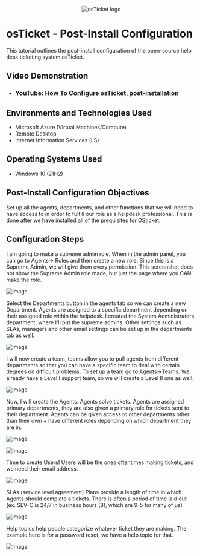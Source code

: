 <p align="center">
<img src="https://i.imgur.com/Clzj7Xs.png" alt="osTicket logo"/>
</p>

<h1>osTicket - Post-Install Configuration</h1>
This tutorial outlines the post-install configuration of the open-source help desk ticketing system osTicket.<br />


<h2>Video Demonstration</h2>

- ### [YouTube: How To Configure osTicket, post-installation](https://www.youtube.com)

<h2>Environments and Technologies Used</h2>

- Microsoft Azure (Virtual Machines/Compute)
- Remote Desktop
- Internet Information Services (IIS)

<h2>Operating Systems Used </h2>

- Windows 10</b> (21H2)

<h2>Post-Install Configuration Objectives</h2>

Set up all the agents, departments, and other functions that we will need to have access to in order to fulfill our role as a helpdesk professional. This is done after we have installed all of the prequisites for OSticket.




<h2>Configuration Steps</h2>

I am going to make a supreme admin role. When in the admin panel, you can go to Agents-> Roles and then create a new role. Since this is a Supreme Admin, we will give them every permission. This screenshot does not show the Supreme Admin role made, but just the page where you CAN make the role. 

![image](https://github.com/MatthewTulloch/post-install-config/assets/165750459/8133519f-7c15-4702-b7b5-2f6c938a01d7)

Select the Departments button in the agents tab so we can create a new Department. Agents are assigned to a specific department depending on their assigned role within the helpdesk. I created the System Administrators department, where I'll put the supreme admins. Other settings such as SLAs, managers and other email settings can be set up in the departments tab as well. 


![image](https://github.com/MatthewTulloch/post-install-config/assets/165750459/db600e2c-1c4b-49b8-a607-7f57d26e1a0d)



I will now create a team, teams allow you to pull agents from different departments so that you can have a specific team to deal with certain degrees on difficult problems. To set up a team go to Agents->Teams. We already have a Level I support team, so we will create a Level II one as well.


![image](https://github.com/MatthewTulloch/post-install-config/assets/165750459/8b57bf91-a4dd-4709-b73d-1ce5c73657d9)



Now, I will create the Agents. Agents solve tickets. Agents are assigned primary departments, they are also given a primary role for tickets sent to their department. Agents can be given access to other departments other than their own + have different roles depending on which department they are in.

![image](https://github.com/MatthewTulloch/post-install-config/assets/165750459/dee40be1-3bb0-4981-b575-ec64e0acbb21)

![image](https://github.com/MatthewTulloch/post-install-config/assets/165750459/62dc9603-f4e9-4985-adc0-a92ddf0e822a)

Time to create Users! Users will be the ones oftentimes making tickets, and we need their email address.

![image](https://github.com/MatthewTulloch/post-install-config/assets/165750459/8af9fc1f-680e-474d-bf46-bd213b3b4974)

SLAs (service level agreement) Plans provide a length of time in which Agents should complete a tickets. There is often a period of time laid out (ex. SEV-C is 24/7 in business hours (8), which are 9-5 for many of us)

![image](https://github.com/MatthewTulloch/post-install-config/assets/165750459/06e6c3e0-2aab-4135-982b-e110dea167de)

Help topics help people categorize whatever ticket they are making. The example here is for a password reset, we have a help topic for that.

![image](https://github.com/MatthewTulloch/post-install-config/assets/165750459/e680365c-38c2-49f8-a445-51ec99a468e8)



